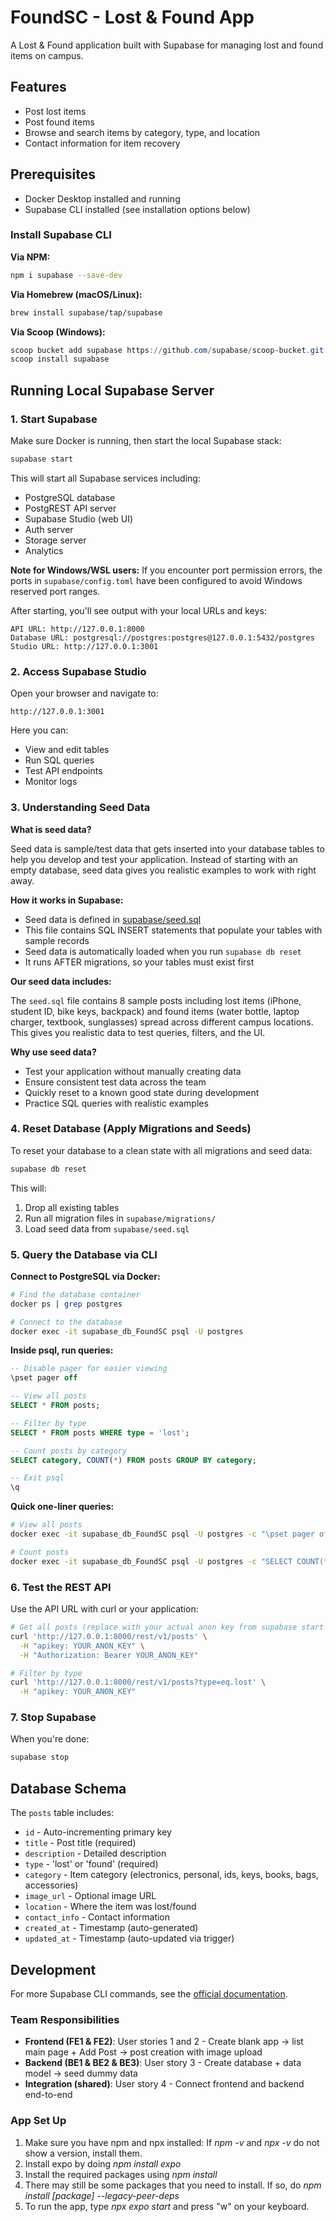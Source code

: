 # FoundSC - Lost & Found App

A Lost & Found application built with Supabase for managing lost and found items on campus.

## Features

- Post lost items
- Post found items
- Browse and search items by category, type, and location
- Contact information for item recovery

## Prerequisites

- Docker Desktop installed and running
- Supabase CLI installed (see installation options below)

### Install Supabase CLI

**Via NPM:**
```bash
npm i supabase --save-dev
```

**Via Homebrew (macOS/Linux):**
```bash
brew install supabase/tap/supabase
```

**Via Scoop (Windows):**
```powershell
scoop bucket add supabase https://github.com/supabase/scoop-bucket.git
scoop install supabase
```

## Running Local Supabase Server

### 1. Start Supabase

Make sure Docker is running, then start the local Supabase stack:

```bash
supabase start
```

This will start all Supabase services including:
- PostgreSQL database
- PostgREST API server
- Supabase Studio (web UI)
- Auth server
- Storage server
- Analytics

**Note for Windows/WSL users:** If you encounter port permission errors, the ports in `supabase/config.toml` have been configured to avoid Windows reserved port ranges.

After starting, you'll see output with your local URLs and keys:
```
API URL: http://127.0.0.1:8000
Database URL: postgresql://postgres:postgres@127.0.0.1:5432/postgres
Studio URL: http://127.0.0.1:3001
```

### 2. Access Supabase Studio

Open your browser and navigate to:
```
http://127.0.0.1:3001
```

Here you can:
- View and edit tables
- Run SQL queries
- Test API endpoints
- Monitor logs

### 3. Understanding Seed Data

**What is seed data?**

Seed data is sample/test data that gets inserted into your database tables to help you develop and test your application. Instead of starting with an empty database, seed data gives you realistic examples to work with right away.

**How it works in Supabase:**

- Seed data is defined in [supabase/seed.sql](supabase/seed.sql)
- This file contains SQL INSERT statements that populate your tables with sample records
- Seed data is automatically loaded when you run `supabase db reset`
- It runs AFTER migrations, so your tables must exist first

**Our seed data includes:**

The `seed.sql` file contains 8 sample posts including lost items (iPhone, student ID, bike keys, backpack) and found items (water bottle, laptop charger, textbook, sunglasses) spread across different campus locations. This gives you realistic data to test queries, filters, and the UI.

**Why use seed data?**

- Test your application without manually creating data
- Ensure consistent test data across the team
- Quickly reset to a known good state during development
- Practice SQL queries with realistic examples

### 4. Reset Database (Apply Migrations and Seeds)

To reset your database to a clean state with all migrations and seed data:

```bash
supabase db reset
```

This will:
1. Drop all existing tables
2. Run all migration files in `supabase/migrations/`
3. Load seed data from `supabase/seed.sql`

### 5. Query the Database via CLI

**Connect to PostgreSQL via Docker:**

```bash
# Find the database container
docker ps | grep postgres

# Connect to the database
docker exec -it supabase_db_FoundSC psql -U postgres
```

**Inside psql, run queries:**

```sql
-- Disable pager for easier viewing
\pset pager off

-- View all posts
SELECT * FROM posts;

-- Filter by type
SELECT * FROM posts WHERE type = 'lost';

-- Count posts by category
SELECT category, COUNT(*) FROM posts GROUP BY category;

-- Exit psql
\q
```

**Quick one-liner queries:**

```bash
# View all posts
docker exec -it supabase_db_FoundSC psql -U postgres -c "\pset pager off" -c "SELECT * FROM posts;"

# Count posts
docker exec -it supabase_db_FoundSC psql -U postgres -c "SELECT COUNT(*) FROM posts;"
```

### 6. Test the REST API

Use the API URL with curl or your application:

```bash
# Get all posts (replace with your actual anon key from supabase start output)
curl 'http://127.0.0.1:8000/rest/v1/posts' \
  -H "apikey: YOUR_ANON_KEY" \
  -H "Authorization: Bearer YOUR_ANON_KEY"

# Filter by type
curl 'http://127.0.0.1:8000/rest/v1/posts?type=eq.lost' \
  -H "apikey: YOUR_ANON_KEY"
```

### 7. Stop Supabase

When you're done:

```bash
supabase stop
```

## Database Schema

The `posts` table includes:
- `id` - Auto-incrementing primary key
- `title` - Post title (required)
- `description` - Detailed description
- `type` - 'lost' or 'found' (required)
- `category` - Item category (electronics, personal, ids, keys, books, bags, accessories)
- `image_url` - Optional image URL
- `location` - Where the item was lost/found
- `contact_info` - Contact information
- `created_at` - Timestamp (auto-generated)
- `updated_at` - Timestamp (auto-updated via trigger)

## Development

For more Supabase CLI commands, see the [official documentation](https://supabase.com/docs/reference/cli/about).
### Team Responsibilities
- **Frontend (FE1 & FE2)**: User stories 1 and 2 - Create blank app → list main page + Add Post → post creation with image upload
- **Backend (BE1 & BE2 & BE3)**: User story 3 - Create database + data model → seed dummy data
- **Integration (shared)**: User story 4 - Connect frontend and backend end-to-end


### App Set Up
1. Make sure you have npm and npx installed: If *npm -v* and *npx -v* do not show a version, install them.
2. Install expo by doing *npm install expo*
3. Install the required packages using *npm install*
4. There may still be some packages that you need to install. If so, do *npm install [package] --legacy-peer-deps*
5. To run the app, type *npx expo start* and press "w" on your keyboard.
